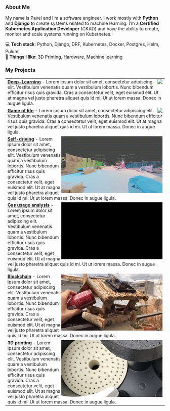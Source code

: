 ### About Me

My name is Pavel and I’m a software engineer. I work mostly with <b>Python</b> and <b>Django</b> to create systems related to machine learning. 
I’m a <b>Certified Kubernetes Application Developer</b> (CKAD) and have the ability to create, monitor and scale systems running on Kubernetes. <br>

💻 **Tech stack**: Python, Django, DRF, Kubernetes, Docker, Postgres, Helm, Pulumi  
💪 **Things I like**: 3D Printing, Hardware, Machine learning

### My Projects


<table border="0">

<tr><td>
<img src="comp_gra.gif" align="right">
<a href="https://github.com/pavelkraleu/deepclean"><b>Deep-Learning</b></a> - Lorem ipsum dolor sit amet, consectetur adipiscing elit. Vestibulum venenatis quam a vestibulum lobortis. Nunc bibendum efficitur risus quis gravida. Cras a consectetur velit, eget euismod elit. Ut at magna vel justo pharetra aliquet quis id mi. Ut ut lorem massa. Donec in augue ligula.
</td></tr>



<tr><td>
<img src="comp_gol_rect.gif" align="right">
<a href="https://github.com/pavelkraleu/game-of-life"><b>Game of life</b></a> - Lorem ipsum dolor sit amet, consectetur adipiscing elit. Vestibulum venenatis quam a vestibulum lobortis. Nunc bibendum efficitur risus quis gravida. Cras a consectetur velit, eget euismod elit. Ut at magna vel justo pharetra aliquet quis id mi. Ut ut lorem massa. Donec in augue ligula.
</td></tr>

<tr><td>
<img src="comp_car.gif" align="right">
<a href="https://eforce.cvut.cz/en/driverless/"><b>Self-driving</b></a> - Lorem ipsum dolor sit amet, consectetur adipiscing elit. Vestibulum venenatis quam a vestibulum lobortis. Nunc bibendum efficitur risus quis gravida. Cras a consectetur velit, eget euismod elit. Ut at magna vel justo pharetra aliquet quis id mi. Ut ut lorem massa. Donec in augue ligula.
</td></tr>

<tr><td>
<img src="comp_gas.gif" align="right">
<a href="https://github.com/pavelkraleu/boiling-water"><b>Gas usage analysis</b></a> - Lorem ipsum dolor sit amet, consectetur adipiscing elit. Vestibulum venenatis quam a vestibulum lobortis. Nunc bibendum efficitur risus quis gravida. Cras a consectetur velit, eget euismod elit. Ut at magna vel justo pharetra aliquet quis id mi. Ut ut lorem massa. Donec in augue ligula.
</td></tr>

<tr><td>
<img src="comp_bird.gif" align="right">
<a href="https://github.com/pavelkraleu/birdy-main"><b>Blockchain</b></a> - Lorem ipsum dolor sit amet, consectetur adipiscing elit. Vestibulum venenatis quam a vestibulum lobortis. Nunc bibendum efficitur risus quis gravida. Cras a consectetur velit, eget euismod elit. Ut at magna vel justo pharetra aliquet quis id mi. Ut ut lorem massa. Donec in augue ligula.
</td></tr>


<tr><td>
<img src="garden.jpeg" align="right">
<b>3D printing</b> - Lorem ipsum dolor sit amet, consectetur adipiscing elit. Vestibulum venenatis quam a vestibulum lobortis. Nunc bibendum efficitur risus quis gravida. Cras a consectetur velit, eget euismod elit. Ut at magna vel justo pharetra aliquet quis id mi. Ut ut lorem massa. Donec in augue ligula.
</td></tr>
</table>